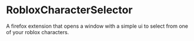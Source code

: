 # RobloxCharacterSelector
A firefox extension that opens a window with a simple ui to select from one of your roblox characters.
